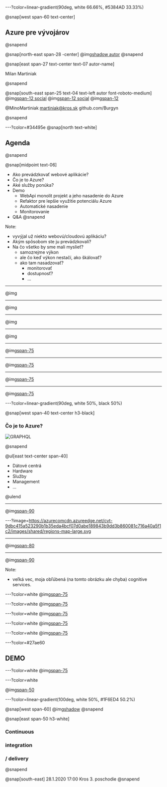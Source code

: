 ---?color=linear-gradient(90deg, white 66.66%, #5384AD 33.33%)

@snap[west span-60 text-center]
## Azure pre vývojárov
@snapend

@snap[north-east span-28 -center]
@img[shadow autor](AzureForDevelopers/assets/img/IMAG2408.jpg)
@snapend

@snap[east span-27 text-center text-07 autor-name]

Milan Martiniak

@snapend

@snap[south-east span-25 text-04 text-left autor font-roboto-medium]
@img[span-12 social](AzureForDevelopers/assets/img/twitter.png) 
@img[span-12 social](AzureForDevelopers/assets/img/outlook.png) 
@img[span-12](AzureForDevelopers/assets/img/github.png)

@MinoMartiniak
martiniak@kros.sk
github.com/Burgyn

@snapend

---?color=#34495e
@snap[north text-white]

## Agenda

@snapend

@snap[midpoint text-06]

- Ako prevádzkovať webové aplikácie?
- Čo je to Azure?
- Aké služby ponúka?
- Demo
  - WebApi monolit projekt a jeho nasadenie do Azure
  - Refaktor pre lepšie využitie potenciálu Azure
  - Automatické nasadenie
  - Monitorovanie
- Q&A
@snapend

Note:
- vyvýjal už niekto webovú/cloudovú aplikáciu?
- Akým spôsobom ste ju prevádzkovali?
- Na čo všetko by sme mali myslieť?
  - samozrejme výkon
  - ale čo keď výkon nestačí, ako škálovať?
  - ako tam nasadzovať?
    - monitorovať
    - dostupnosť?
    - ...

---
@img[](AzureForDevelopers/assets/img/cloud-models-1.png)

---
@img[](AzureForDevelopers/assets/img/cloud-models-2.png)

---
@img[](AzureForDevelopers/assets/img/cloud-models-3.png)

---
@img[](AzureForDevelopers/assets/img/cloud-models-final.png)

---
@img[span-75](AzureForDevelopers/assets/img/pizza-as-a-service-1.png)

---
@img[span-75](AzureForDevelopers/assets/img/pizza-as-a-service-2.png)

---
@img[span-75](AzureForDevelopers/assets/img/pizza-as-a-service-3.png)

---
@img[span-75](AzureForDevelopers/assets/img/pizza-as-a-service-final.png)

---?color=linear-gradient(90deg, white 50%, black 50%)

@snap[west span-40 text-center h3-black]

### Čo je to Azure?
![GRAPHQL](https://stackify.com/wp-content/uploads/2017/10/microsoft-azure-managed-services-2-1-793x397.png)

@snapend

@ul[east text-center span-40]

- Dátové centrá
- Hardware
- Služby
- Management
- ...

@ulend

---

@img[span-90](https://www.afcea.org/content/sites/default/files/styles/flexslider_full/public/field/image/F7%20Jan%20choice%201%20as%20main%20photo%20Microsoft%20Azure%20data%20center%20in%20rural%20area.jpg?itok=oeTjtjOE)

<!-- datacenter -->

---?image=https://azurecomcdn.azureedge.net/cvt-9dbc415a523290b1b35eda4bcf07d0abe189843b9dd3b860081c716a40a5f1c2/images/shared/regions-map-large.svg
<!-- @img[]() -->
<!-- datacenter list -->

---
@img[span-80](https://cnet3.cbsistatic.com/img/IchVj572mKIJ9YRqXOznSl_iFmU=/2010/07/09/611cf69f-fdc3-11e2-8c7c-d4ae52e62bcc/CH1180INAFRIED_540x386.jpg)
<!-- kontajner -->

---
@img[span-90](https://cloudyinnashville.files.wordpress.com/2016/09/image3.png)
<!-- services -->

Note:
- veľká vec, moja obľúbená (na tomto obrázku ale chyba) cognitive services.

---?color=white
@img[span-75](AzureForDevelopers/assets/img/resources-1.png)

---?color=white
@img[span-75](AzureForDevelopers/assets/img/resources-2.png)

---?color=white
@img[span-75](AzureForDevelopers/assets/img/resources-3.png)

---?color=white
@img[span-75](AzureForDevelopers/assets/img/resources-4.png)

---?color=white
@img[span-75](AzureForDevelopers/assets/img/resources-full.png)

---?color=#27ae60

## DEMO

---?color=white
@img[span-75](AzureForDevelopers/assets/img/refactored-schema.png)


---?color=white

@img[span-50](http://catchingfire.ca/wp-content/uploads/2016/09/question-mark-square-01.png)

---?color=linear-gradient(100deg, white 50%, #1F6ED4 50.2%)

@snap[west span-60]
@img[shadow](https://scontent-frx5-1.xx.fbcdn.net/v/t1.0-9/71581737_10156577632582844_3229986981945540608_o.jpg?_nc_cat=110&_nc_oc=AQmfuBqruWK48h2YiDZo1nCh1_ipiao0dEZ_wBgBI0bXYSw5Vxj40Zqmhy37ZiSu8cY&_nc_ht=scontent-frx5-1.xx&oh=b9cdb19f29b53387eb2bb51aef805016&oe=5E4712BF)
@snapend

@snap[east span-50 h3-white]
### Continuous 
### integration 
### / delivery
@snapend

@snap[south-east]
28.1.2020 17:00 
Kros 3. poschodie
@snapend